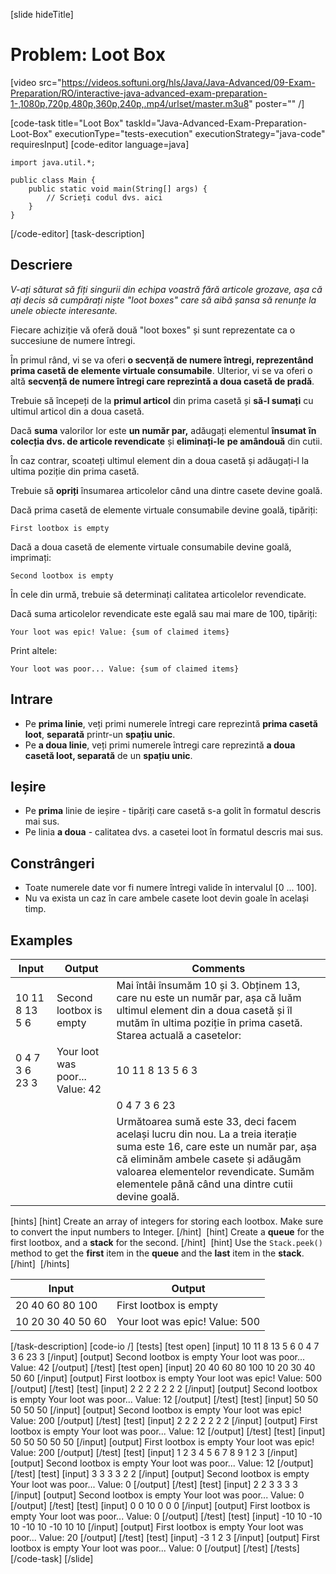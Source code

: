 [slide hideTitle]
# Problem: Loot Box
[video src="https://videos.softuni.org/hls/Java/Java-Advanced/09-Exam-Preparation/RO/interactive-java-advanced-exam-preparation-1-,1080p,720p,480p,360p,240p,.mp4/urlset/master.m3u8" poster="" /]

[code-task title="Loot Box" taskId="Java-Advanced-Exam-Preparation-Loot-Box" executionType="tests-execution" executionStrategy="java-code" requiresInput]
[code-editor language=java]
```
import java.util.*;

public class Main {
    public static void main(String[] args) {
        // Scrieți codul dvs. aici
    }
}
```
[/code-editor]
[task-description]
## Descriere
_V-ați săturat să fiți singurii din echipa voastră fără articole grozave, așa că ați decis să cumpărați niște "loot boxes" care să aibă șansa să renunțe la unele obiecte interesante._


Fiecare achiziție vă oferă două "loot boxes" și sunt reprezentate ca o succesiune de numere întregi.

În primul rând, vi se va oferi **o secvență de numere întregi, reprezentând prima casetă de elemente virtuale consumabile**. Ulterior, vi se va oferi o altă **secvență de numere întregi care reprezintă a doua casetă de pradă**.

Trebuie să începeți de la **primul articol** din prima casetă și **să-l sumați** cu ultimul articol din a doua casetă.

Dacă **suma** valorilor lor este **un număr par,** adăugați elementul **însumat** **în colecția dvs. de articole revendicate** și **eliminați-le** **pe amândouă** din cutii.

În caz contrar, scoateți ultimul element din a doua casetă și adăugați-l la ultima poziție din prima casetă.

Trebuie să **opriți** însumarea articolelor când una dintre casete devine goală.

Dacă prima casetă de elemente virtuale consumabile devine goală, tipăriți:

`First lootbox is empty`

Dacă a doua casetă de elemente virtuale consumabile devine goală, imprimați:

`Second lootbox is empty`

În cele din urmă, trebuie să determinați calitatea articolelor revendicate.

Dacă suma articolelor revendicate este egală sau mai mare de 100, tipăriți:

`Your loot was epic! Value: {sum of claimed items}`

Print altele:

`Your loot was poor... Value: {sum of claimed items}`

## Intrare

- Pe **prima linie**, veți primi numerele întregi care reprezintă **prima casetă loot**, **separată** printr-un **spațiu unic**.
- Pe **a doua linie**, veți primi numerele întregi care reprezintă **a doua casetă loot, separată** de un **spațiu unic**.

## Ieșire

- Pe **prima** linie de ieșire - tipăriți care casetă s-a golit în formatul descris mai sus.
- Pe linia **a doua** - calitatea dvs. a casetei loot în formatul descris mai sus.

## Constrângeri

- Toate numerele date vor fi numere întregi valide în intervalul [0 ... 100].
- Nu va exista un caz în care ambele casete loot devin goale în același timp.


## Examples
| **Input** | **Output** | **Comments** |
| --- | --- | --- |
| 10 11 8 13 5 6 | Second lootbox is empty | Mai întâi însumăm 10 și 3. Obținem 13, care nu este un număr par, așa că luăm ultimul element din a doua casetă și îl mutăm în ultima poziție în prima casetă. Starea actuală a casetelor:  |
| 0 4 7 3 6 23 3 | Your loot was poor... Value: 42 | 10 11 8 13 5 6 3 |
|  |  | 0 4 7 3 6 23 |
|  |  | Următoarea sumă este 33, deci facem același lucru din nou. La a treia iterație suma este 16, care este un număr par, așa că eliminăm ambele casete și adăugăm valoarea elementelor revendicate. Sumăm elementele până când una dintre cutii devine goală. |

[hints]
[hint]
Create an array of integers for storing each lootbox.
Make sure to convert the input numbers to Integer.
[/hint] 
[hint]
Create a **queue** for the first lootbox, and a **stack** for the second.
[/hint] 
[hint]
Use the `Stack.peek()` method to get the **first** item in the **queue** and the **last** item in the **stack**.
[/hint] 
[/hints] 

| **Input** | **Output** |
| --- | --- |
| 20 40 60 80 100 | First lootbox is empty |
| 10 20 30 40 50 60 | Your loot was epic! Value: 500 |

[/task-description]
[code-io /]
[tests]
[test open]
[input]
10 11 8 13 5 6
0 4 7 3 6 23 3
[/input]
[output]
Second lootbox is empty
Your loot was poor... Value: 42
[/output]
[/test]
[test open]
[input]
20 40 60 80 100
10 20 30 40 50 60
[/input]
[output]
First lootbox is empty
Your loot was epic! Value: 500
[/output]
[/test]
[test]
[input]
2 2 2 2
2 2 2
[/input]
[output]
Second lootbox is empty
Your loot was poor... Value: 12
[/output]
[/test]
[test]
[input]
50 50 50
50 50
[/input]
[output]
Second lootbox is empty
Your loot was epic! Value: 200
[/output]
[/test]
[test]
[input]
2 2 2
2 2 2 2
[/input]
[output]
First lootbox is empty
Your loot was poor... Value: 12
[/output]
[/test]
[test]
[input]
50 50
50 50 50
[/input]
[output]
First lootbox is empty
Your loot was epic! Value: 200
[/output]
[/test]
[test]
[input]
1 2 3 4 5 6 7 8 9
1 2 3
[/input]
[output]
Second lootbox is empty
Your loot was poor... Value: 12
[/output]
[/test]
[test]
[input]
3 3 3 3
2 2
[/input]
[output]
Second lootbox is empty
Your loot was poor... Value: 0
[/output]
[/test]
[test]
[input]
2 2
3 3 3 3
[/input]
[output]
Second lootbox is empty
Your loot was poor... Value: 0
[/output]
[/test]
[test]
[input]
0 0
10 0 0 0
[/input]
[output]
First lootbox is empty
Your loot was poor... Value: 0
[/output]
[/test]
[test]
[input]
-10 10 -10 10
-10 10 -10 10 10
[/input]
[output]
First lootbox is empty
Your loot was poor... Value: 20
[/output]
[/test]
[test]
[input]
-3
1 2 3
[/input]
[output]
First lootbox is empty
Your loot was poor... Value: 0
[/output]
[/test]
[/tests]
[/code-task]
[/slide]